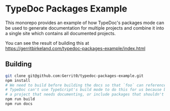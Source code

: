 # TypeDoc Packages Example

This monorepo provides an example of how TypeDoc's packages mode can be used to generate documentation
for multiple projects and combine it into a single site which contains all documented projects.

You can see the result of building this at <https://gerritbirkeland.com/typedoc-packages-example/index.html>

## Building

```bash
git clone git@github.com:Gerrit0/typedoc-packages-example.git
npm install
# We need to build before building the docs so that `foo` can reference types from `bar`
# TypeDoc can't use TypeScript's build mode to do this for us because build mode may skip
# a project that needs documenting, or include packages that shouldn't be included in the docs
npm run build
npm run docs
```
